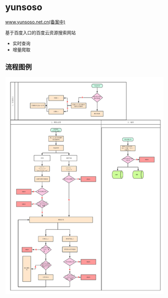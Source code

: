 # yunsoso
www.yunsoso.net.cn(备案中)

基于百度入口的百度云资源搜索网站
  - 实时查询
  - 增量爬取
  
## 流程图例
![image](https://github.com/JasonXxs/yunsoso/blob/master/src/main/resources/static/img/yss%E6%B5%81%E7%A8%8B%E5%9B%BE%E4%BE%8B.png)
